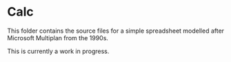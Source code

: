 # Calc

This folder contains the source files for a simple spreadsheet modelled after
Microsoft Multiplan from the 1990s.

This is currently a work in progress.